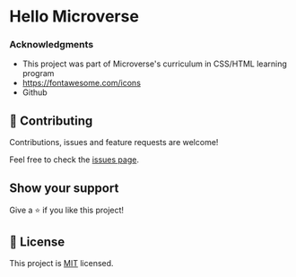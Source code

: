 # Hello Microverse

  ### Acknowledgments

- This project was part of Microverse's curriculum in CSS/HTML learning program
- https://fontawesome.com/icons
- Github

## 🤝 Contributing

Contributions, issues and feature requests are welcome!

Feel free to check the [issues page](issues/).

## Show your support

Give a ⭐️ if you like this project!


## 📝 License

This project is [MIT](lic.url) licensed.


